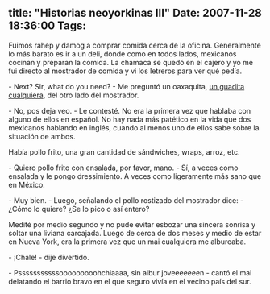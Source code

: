 title: "Historias neoyorkinas III"
Date: 2007-11-28 18:36:00
Tags: 
---
<p>Fuimos rahep y damog a comprar comida cerca de la oficina. Generalmente lo más barato es ir a un deli, donde como en todos lados, mexicanos cocinan y preparan la comida. La chamaca se quedó en el cajero y yo me fui directo al mostrador de comida y vi los letreros para ver qué pedía.</p>

<p>- Next? Sir, what do you need? - Me preguntó un oaxaquita, <a href="http://www.flickr.com/photos/raquelydavid/1312635787/in/set-72157601823814058/" target="_blank">un guadita cualquiera</a>, del otro lado del mostrador.</p>

<p>- No, pos deja veo. - Le contesté. No era la primera vez que hablaba con alguno de ellos en español. No hay nada más patético en la vida que dos mexicanos hablando en inglés, cuando al menos uno de ellos sabe sobre la situación de ambos.</p>

<p>Había pollo frito, una gran cantidad de sándwiches, wraps, arroz, etc.</p>

<p>- Quiero pollo frito con ensalada, por favor, mano. - Sí, a veces como ensalada y le pongo dressimiento. A veces como ligeramente más sano que en México.</p>

<p>- Muy bien. - Luego, señalando el pollo rostizado del mostrador dice: - ¿Cómo lo quiere? ¿Se lo pico o así entero?</p>

<p>Medité por medio segundo y no pude evitar esbozar una sincera sonrisa y soltar una liviana carcajada. Luego de cerca de dos meses y medio de estar en Nueva York, era la primera vez que un mai cualquiera me albureaba.</p>

<p>- ¡Chale! - dije divertido.</p>

<p>- Psssssssssssooooooooohchiaaaa, sin albur joveeeeeeen - cantó el mai delatando el barrio bravo en el que seguro vivía en el vecino país del sur.</p>
